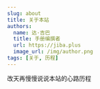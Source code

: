 ```yaml
---
slug: about
title: 关于本站
authors:
  name: 达·吉巴
  title: 手册编撰者
  url: https://jiba.plus
  image_url: /img/author.png
tags: [关于, 历程]
---
```


改天再慢慢说说本站的心路历程
